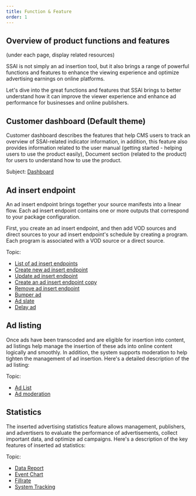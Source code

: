 ```yaml
---
title: Function & Feature
order: 1
---
```


## Overview of product functions and features

(under each page, display related resources)

SSAI is not simply an ad insertion tool, but it also brings a range of powerful functions and features to enhance the viewing experience and optimize advertising earnings on online platforms.

Let's dive into the great functions and features that SSAI brings to better understand how it can improve the viewer experience and enhance ad performance for businesses and online publishers.

## Customer dashboard (Default theme)

Customer dashboard describes the features that help CMS users to track an overview of SSAI-related indicator information, in addition, this feature also provides information related to the user manual (getting started - helping users to use the product easily),  Document section (related to the product) for users to understand how to use the product.

Subject: [Dashboard](../05-user-guide/1-customer-dashboard.md)

## Ad insert endpoint

An ad insert endpoint brings together your source manifests into a linear flow. Each ad insert endpoint contains one or more outputs that correspond to your package configuration.

First, you create an ad insert endpoint, and then add VOD sources and direct sources to your ad insert endpoint's schedule by creating a program. Each program is associated with a VOD source or a direct source.

Topic:

- [List of ad insert endpoints](../05-user-guide/2-ad-insert-endpoint/a-view-list.md)
- [Create new ad insert endpoint](../05-user-guide/2-ad-insert-endpoint/b-create.md)
- [Update ad insert endpoint](../05-user-guide/2-ad-insert-endpoint/c-edit.md)
- [Create an ad insert endpoint copy](../05-user-guide/2-ad-insert-endpoint/d-duplicate.md)
- [Remove ad insert endpoint](../05-user-guide/2-ad-insert-endpoint/e-delete.md)
- [Bumper ad](../05-user-guide/2-ad-insert-endpoint/f-bumper-ad.md)
- [Ad slate](../05-user-guide/2-ad-insert-endpoint/g-ad-slate.md)
- [Delay ad](../05-user-guide/2-ad-insert-endpoint/h-delay.md)

## Ad listing

Once ads have been transcoded and are eligible for insertion into content, ad listings help manage the insertion of these ads into online content logically and smoothly. In addition, the system supports moderation to help tighten the management of ad insertion. Here's a detailed description of the ad listing:

Topic:

- [Ad List](../05-user-guide/3-ads-list/a-ads-list.md)
- [Ad moderation](../05-user-guide/3-ads-list/b-approval.md)

## Statistics

The inserted advertising statistics feature allows management, publishers, and advertisers to evaluate the performance of advertisements, collect important data, and optimize ad campaigns. Here's a description of the key features of inserted ad statistics:

Topic:

- [Data Report](../05-user-guide/4-statistic/b-data-report.md)
- [Event Chart](../05-user-guide/4-statistic/c-event-chart/a-by-endpoint.md)
- [Fillrate](../05-user-guide//4-statistic/d-fillrate.md)
- [System Tracking](../05-user-guide/4-statistic/f-monitor-system.md)
